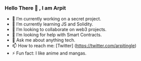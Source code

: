### Hello There 👋 , I am Arpit 

- 🔭 I’m currently working on a secret project.
- 🌱 I’m currently learning JS and Solidity.
- 👯 I’m looking to collaborate on web3 projects.
- 🤔 I’m looking for help with Smart Contracts.
- 💬 Ask me about anything tech.
- 📫 How to reach me: [Twitter] (https://twitter.com/arpitingle) 
- ⚡ Fun fact: I like anime and mangas.

